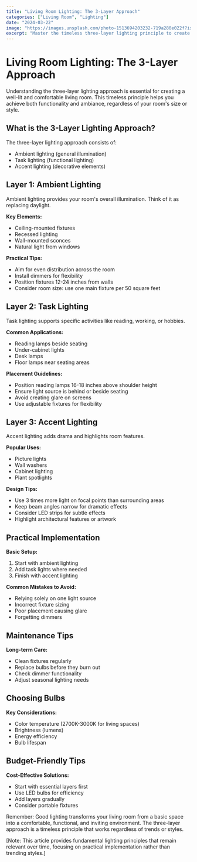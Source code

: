 ```yaml
---
title: "Living Room Lighting: The 3-Layer Approach"
categories: ["Living Room", "Lighting"]
date: "2024-03-22"
image: "https://images.unsplash.com/photo-1513694203232-719a280e022f?ixlib=rb-4.0.3&ixid=M3wxMjA3fDB8MHxwaG90by1wYWdlfHx8fGVufDB8fHx8fA%3D%3D&auto=format&fit=crop&w=1920&q=80"
excerpt: "Master the timeless three-layer lighting principle to create a perfectly lit living room. Learn how to combine ambient, task, and accent lighting for both functionality and atmosphere."
---
```


# Living Room Lighting: The 3-Layer Approach

Understanding the three-layer lighting approach is essential for creating a well-lit and comfortable living room. This timeless principle helps you achieve both functionality and ambiance, regardless of your room's size or style.

## What is the 3-Layer Lighting Approach?

The three-layer lighting approach consists of:
- Ambient lighting (general illumination)
- Task lighting (functional lighting)
- Accent lighting (decorative elements)

## Layer 1: Ambient Lighting

Ambient lighting provides your room's overall illumination. Think of it as replacing daylight.

**Key Elements:**
- Ceiling-mounted fixtures
- Recessed lighting
- Wall-mounted sconces
- Natural light from windows

**Practical Tips:**
- Aim for even distribution across the room
- Install dimmers for flexibility
- Position fixtures 12-24 inches from walls
- Consider room size: use one main fixture per 50 square feet

## Layer 2: Task Lighting

Task lighting supports specific activities like reading, working, or hobbies.

**Common Applications:**
- Reading lamps beside seating
- Under-cabinet lights
- Desk lamps
- Floor lamps near seating areas

**Placement Guidelines:**
- Position reading lamps 16-18 inches above shoulder height
- Ensure light source is behind or beside seating
- Avoid creating glare on screens
- Use adjustable fixtures for flexibility

## Layer 3: Accent Lighting

Accent lighting adds drama and highlights room features.

**Popular Uses:**
- Picture lights
- Wall washers
- Cabinet lighting
- Plant spotlights

**Design Tips:**
- Use 3 times more light on focal points than surrounding areas
- Keep beam angles narrow for dramatic effects
- Consider LED strips for subtle effects
- Highlight architectural features or artwork

## Practical Implementation

**Basic Setup:**
1. Start with ambient lighting
2. Add task lights where needed
3. Finish with accent lighting

**Common Mistakes to Avoid:**
- Relying solely on one light source
- Incorrect fixture sizing
- Poor placement causing glare
- Forgetting dimmers

## Maintenance Tips

**Long-term Care:**
- Clean fixtures regularly
- Replace bulbs before they burn out
- Check dimmer functionality
- Adjust seasonal lighting needs

## Choosing Bulbs

**Key Considerations:**
- Color temperature (2700K-3000K for living spaces)
- Brightness (lumens)
- Energy efficiency
- Bulb lifespan

## Budget-Friendly Tips

**Cost-Effective Solutions:**
- Start with essential layers first
- Use LED bulbs for efficiency
- Add layers gradually
- Consider portable fixtures

Remember: Good lighting transforms your living room from a basic space into a comfortable, functional, and inviting environment. The three-layer approach is a timeless principle that works regardless of trends or styles.

[Note: This article provides fundamental lighting principles that remain relevant over time, focusing on practical implementation rather than trending styles.]
